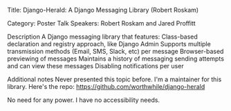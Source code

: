 Title: Django-Herald: A Django Messaging Library (Robert Roskam)

Category: Poster Talk
Speakers: Robert Roskam and Jared Proffitt

Description
A Django messaging library that features:
Class-based declaration and registry approach, like Django Admin
Supports multiple transmission methods (Email, SMS, Slack, etc) per message
Browser-based previewing of messages
Maintains a history of messaging sending attempts and can view these messages
Disabling notifications per user

Additional notes
Never presented this topic before. I'm a maintainer for this library. Here's the repo: https://github.com/worthwhile/django-herald 

No need for any power. I have no accessibility needs. 
